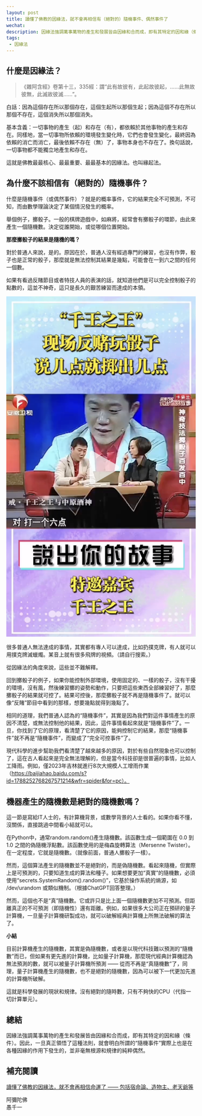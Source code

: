 ```yaml
---
layout: post
title: 讀懂了佛教的因緣法，就不會再相信有（絕對的）隨機事件、偶然事件了
wechat: 
description: 因緣法強調萬事萬物的產生和發展皆由因緣和合而成，即有其特定的因和緣（條件）。因此，一旦真正領悟了這種法則，就會明白所謂的“隨機事件”實際上也是在各種因緣的作用下發生的，並非毫無根源和規律的純粹偶然。
tags:
 - 因緣法
---
```


## 什麼是因緣法？

>《雜阿含經》卷第十三，335經：謂“此有故彼有，此起故彼起，……此無故彼無，此滅故彼滅……”。

白話：因為這個存在所以那個存在，這個生起所以那個生起；因為這個不存在所以那個不存在，這個消失所以那個消失。

基本含義：一切事物的產生（起）和存在（有），都依賴於其他事物的產生和存在。同樣地，當一切事物所依賴的環境發生變化時，它們也會發生變化，最終因為依賴的消亡而消亡，最後依賴不存在（無）了，事物本身也不存在了。換句話說，一切事物都不能獨立地產生和存在。

這就是佛教最最核心、最最重要、最最基本的因緣法。也叫緣起法。

## 為什麼不該相信有（絕對的）隨機事件？

什麼是隨機事件（或偶然事件）？就是的概率事件，它的結果完全不可預測，不可知，而由數學理論決定了某個情況發生的概率。

舉個例子，擲骰子。一般的棋牌遊戲中，如麻將，經常會有擲骰子的環節，由此來產生一個隨機數。決定從誰開始，或從哪個位置開始。

**那麼擲骰子的結果是隨機的嗎？**

對於普通人來說，是的。原因在於，普通人沒有經過專門的練習，也沒有作弊，骰子也是正常的骰子，那麼就是無法控制其結果是幾點，可能會在一到六之間的任何一個數。

如果有看過反賭節目或者特技人員的表演的話，就知道他們是可以完全控制骰子的點數的，這並不神奇，這只是長久的艱苦練習而達成的本領。

![反賭玩骰子](../images/2024-09-01-13-22-45.png)

很多普通人無法達成的事情，其實都有專人可以達成，比如扔撲克牌，有人就可以用撲克牌滅蠟燭。某音上就有很多飛牌的視頻。（請自行搜索。）

從因緣法的角度來說，這些並不難解釋。

回到擲骰子的例子，如果你能控制外部環境，使用固定的、一樣的骰子，沒有干擾的環境，沒有風，然後練習擲的姿勢和動作，只要把這些東西全部練習好了，那麼擲骰子的結果就可控了。結果可控後，那麼擲骰子就不再是隨機事件了。就可以像“反賭”節目中看到的那樣，想要幾點就得到幾點了。

相同的道理，我們普通人認為的“隨機事件”，其實是因為我們對這件事情產生的原因不清楚，或無法控制他的結果，因此，這件事情看起來就是“隨機事件”了。一旦，你找到了它的原理，看清楚了它的原因，能夠控制它的結果，那麼“隨機事件”就不再是“隨機事件”，而變成了“完全可控事件”了。

現代科學的進步幫助我們看清楚了越來越多的原因，對於有些自然現象也可以控制了，這在古人看起來是完全無法理解的，但是當今科技卻是很普遍的事情，比如人工降雨。例如，僅2023年吉林就進行8次大規模人工增雨作業（https://baijiahao.baidu.com/s?id=1788252768267571214&wfr=spider&for=pc）。

## 機器產生的隨機數是絕對的隨機數嗎？

這一節是寫給IT人士的，有計算機背景，或數學背景的人士看的。如果你看不懂，沒關係，直接跳過中間看小結就可以。

在Python中，通常random.random()產生隨機數。該函數生成一個範圍在 0.0 到 1.0 之間的偽隨機浮點數。該函數使用的是梅森旋轉算法（Mersenne Twister）。在一定程度，它就是隨機數。（就像前面，普通人擲骰子一樣）。

然而，這個算法產生的隨機數並不是絕對的，而是偽隨機數。看起來隨機，但實際上是可預測的，只要知道生成的算法和種子。如果想要更加“真實”的隨機數，必須使用“secrets.SystemRandom().random()”，它基於操作系統的熵源，如 /dev/urandom 或類似機制。（根據ChatGPT回答整理。）

然而，這個也不是“真”隨機數。它或許只是比上面一個隨機數更加不可預測。但距離真正的不可預測（即隨機性）還有距離。例如，如果很多大公司正在預研的量子計算機，一旦量子計算機研製成功，就可以破解經典計算機上所無法破解的算法了。

**小結**

目前計算機產生的隨機數，其實是偽隨機數，或者是以現代科技難以預測的“隨機數”而已，但如果有更先進的計算機，比如量子計算機，那麼現代經典計算機認為無法預測的數，就可以被量子計算機所預測 —— 從而不再是“真隨機數”了，同理，量子計算機產生的隨機數，也不是絕對的隨機數，因為可以被下一代更加先進的計算機所破解。

這就是科學發展的現狀和規律。沒有絕對的隨時數，只有不夠快的CPU（代指一切計算單元）。

## 總結

因緣法強調萬事萬物的產生和發展皆由因緣和合而成，即有其特定的因和緣（條件）。因此，一旦真正領悟了這種法則，就會明白所謂的“隨機事件”實際上也是在各種因緣的作用下發生的，並非毫無根源和規律的純粹偶然。

## 補充閱讀

[讀懂了佛教的因緣法，就不會再相信命運了 —— 包括宿命論、造物主、老天爺等](https://mp.weixin.qq.com/s/mvmWSx8zEwCkHCOGsccXyw) 


阿彌陀佛<br>
愚千一

